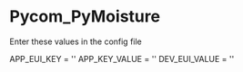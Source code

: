 # Pycom_PyMoisture
Enter these values in the config file

APP_EUI_KEY = ''
APP_KEY_VALUE = ''
DEV_EUI_VALUE = ''
